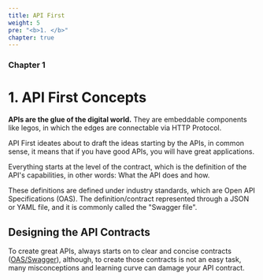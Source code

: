 ```yaml
---
title: API First
weight: 5
pre: "<b>1. </b>"
chapter: true
---
```


### Chapter 1

1\. API First Concepts
======================

**APIs are the glue of the digital world.** They are embeddable components like legos, in which the edges are connectable via HTTP Protocol. 

API First ideates about to draft the ideas starting by the APIs, in common sense, it means that if you have good APIs, you will have great applications. 

Everything starts at the level of the contract, which is the definition of the API's capabilities, in other words: What the API does and how. 

These definitions are defined under industry standards, which are Open API Specifications (OAS). The definition/contract represented through a JSON or YAML file, and it is commonly called the "Swagger file".

## Designing the API Contracts

To create great APIs, always starts on to clear and concise contracts ([OAS/Swagger](https://www.openapis.org)), although, to create those contracts is not an easy task, many misconceptions and learning curve can damage your API contract. 

